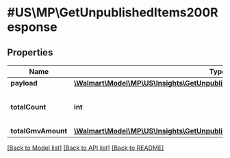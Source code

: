 # #US\MP\GetUnpublishedItems200Response

## Properties

Name | Type | Description | Notes
------------ | ------------- | ------------- | -------------
**payload** | [**\Walmart\Model\MP\US\Insights\GetUnpublishedItems200ResponsePayloadInner[]**](GetUnpublishedItems200ResponsePayloadInner.md) |  | [optional]
**totalCount** | **int** | total number of unpublished items | [optional]
**totalGmvAmount** | [**\Walmart\Model\MP\US\Insights\GetUnpublishedItems200ResponseTotalGmvAmount**](GetUnpublishedItems200ResponseTotalGmvAmount.md) |  | [optional]


[[Back to Model list]](../) [[Back to API list]](../../Api/US/MP) [[Back to README]](../../README.md)
